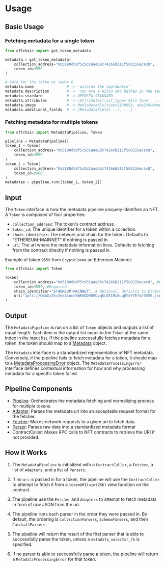 # Usage

## Basic Usage

### Fetching metadata for a single token

```python
from offchain import get_token_metadata

metadata = get_token_metadata(
    collection_address="0x5180db8f5c931aae63c74266b211f580155ecac8",
    token_id=9559
)

# Data for the token at index 0
metadata.name               # -> 'antares the improbable'
metadata.description        # -> 'You are a WITCH who bathes in the tears of...'
metadata.standard           # -> OPENSEA_STANDARD
metadata.attributes         # -> [Attribute(trait_type='Skin Tone', ...]
metadata.image              # -> MediaDetails(size=2139693, sha256=None, uri='https://cryptocoven.s3.amazonaws.com/2048b255aa1d02045eef13cdd7100479.png', mime_type='image/png')
metadata.additional_fields  # -> [MetadataField(...), ...]
```

### Fetching metadata for multiple tokens

```python
from offchain import MetadataPipeline, Token

pipeline = MetadataPipeline()
token_1 = Token(
    collection_address="0x5180db8f5c931aae63c74266b211f580155ecac8",
    token_id=9559
)
token_2 = Token(
    collection_address="0x5180db8f5c931aae63c74266b211f580155ecac8",
    token_id=9560
)
metadatas = pipeline.run([token_1, token_2])
```

## Input

The `Token` interface is how the metadata pipeline uniquely identifies an NFT. A `Token` is composed of four properties:

- `collection_address`: The token's contract address.
- `token_id`: The unique identifier for a token within a collection.
- `chain_identifier`: The network and chain for the token. Defaults to "ETHEREUM-MAINNET" if nothing is passed in.
- `uri`: The url where the metadata information lives. Defaults to fetching from the contract directly if nothing is passed in.

Example of token `9559` from `CryptoCoven` on Ethereum Mainnet:

```python
from offchain import Token

Token(
    collection_address="0x5180db8f5c931aae63c74266b211f580155ecac8", #Required
    token_id=9559, #Required
    chain_identifier="ETHEREUM-MAINNET", # Optional, defaults to Ethereum Mainnet
    uri:"ipfs://QmaXzZhcYnsisuue5WRdQDH6FDvqkLQX1NckLqBYeYYEfm/9559.json" # Optional, defaults to requesting the URI from the contract directly
)
```

## Output

The `MetadataPipeline` is run on a list of `Token` objects and outputs a list of equal length.
Each item in the output list maps to the `Token` at the same index in the input list.
If the pipeline successfully fetches metadata for a token, the token should map to a [Metadata](../models/metadata.md) object.

The `Metadata` interface is a standardized representation of NFT metadata. Conversely, if the pipeline fails to fetch metadata for a token, it should map to a [MetadataProcessingError](../models/metadata_processing_error.md) object. The `MetadataProcessingError` interface defines contextual information for how and why processing metadata for a specific token failed.

## Pipeline Components

- [Pipeline](../pipeline/pipeline.md): Orchestrates the metadata fetching and normalizing process for multiple tokens.
- [Adapter](../pipeline/adapters.md): Parses the metadata url into an acceptable request format for the fetcher.
- [Fetcher](../pipeline/fetchers.md): Makes network requests to a given uri to fetch data.
- [Parser](../pipeline/parsers.md): Parses raw data into a standardized metadata format
- ContractCaller: Makes RPC calls to NFT contracts to retrieve the URI if not provided.

## How it Works

1. The `MetadataPipeline` is initialized with a `ContractCaller`, a `Fetcher`, a list of `Adapters`, and a list of `Parsers`.
2. If no `uri` is passed in for a token, the pipeline will use the `ContractCaller` to attempt to fetch it from a `tokenURI(uint256)` view function on the contract.
3. The pipeline use the `Fetcher` and `Adapters` to attempt to fetch metadata in form of raw JSON from the uri.
4. The pipeline runs each parser in the order they were passed in. By default, the ordering is `CollectionParsers`, `SchemaParsers`, and then `CatchallParsers`.
5. The pipeline will return the result of the first parser that is able to successfully parse the token, unless a `metadata_selector_fn` is specified.

6. If no parser is able to successfully parse a token, the pipeline will return a `MetadataProcessingError` for that token.

